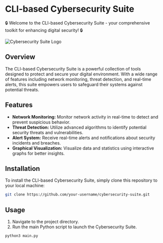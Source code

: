 # CLI-based Cybersecurity Suite

🔒 Welcome to the CLI-based Cybersecurity Suite - your comprehensive toolkit for enhancing digital security! 🔒

![Cybersecurity Suite Logo](images/cybersecurity_logo.png)

## Overview

The CLI-based Cybersecurity Suite is a powerful collection of tools designed to protect and secure your digital environment. With a wide range of features including network monitoring, threat detection, and real-time alerts, this suite empowers users to safeguard their systems against potential threats.

## Features

- **Network Monitoring:** Monitor network activity in real-time to detect and prevent suspicious behavior.
- **Threat Detection:** Utilize advanced algorithms to identify potential security threats and vulnerabilities.
- **Alert System:** Receive real-time alerts and notifications about security incidents and breaches.
- **Graphical Visualization:** Visualize data and statistics using interactive graphs for better insights.

## Installation

To install the CLI-based Cybersecurity Suite, simply clone this repository to your local machine:

```bash
git clone https://github.com/your-username/cybersecurity-suite.git
```

## Usage

1. Navigate to the project directory.
2. Run the main Python script to launch the Cybersecurity Suite.

```bash
python3 main.py
```

